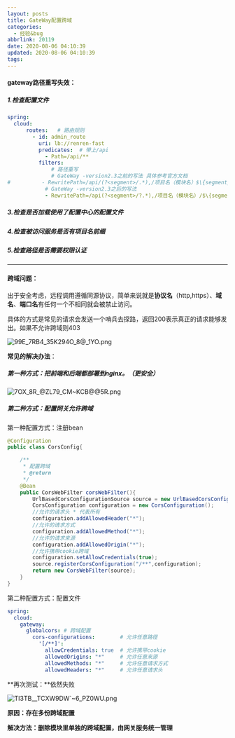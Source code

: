```yaml
---
layout: posts
title: GateWay配置跨域
categories:
  - 经验&bug
abbrlink: 20119
date: 2020-08-06 04:10:39
updated: 2020-08-06 04:10:39
tags:
---
```

####  gateway路径重写失效：

#####  1.检查配置文件

```yml
spring:
  cloud:
      routes:	# 路由规则
        - id: admin_route
          uri: lb://renren-fast
          predicates:  # 带上/api
            - Path=/api/**
          filters:
              # 路径重写
              # GateWay -version2.3之前的写法 具体参考官方文档
#          - RewritePath=/api/(?<segment>/.*),/项目名（模块名）$\{segment} 
			# GateWay -version2.3之后的写法
            - RewritePath=/api(?<segment>/?.*),/项目名（模块名）/$\{segment}
```

#####  3.检查是否加载使用了配置中心的配置文件

#####  4.检查被访问服务是否有项目名前缀

#####  5.检查路径是否需要权限认证

------

####  跨域问题：

出于安全考虑，远程调用遵循同源协议，简单来说就是**协议名**（http,https）、**域名**、**端口名**有任何一个不相同就会被禁止访问。



具体的方式是常见的请求会发送一个哨兵去探路，返回200表示真正的请求能够发出。如果不允许跨域则403

![99E_7RB4_35K294O_8@_1YO.png](https://i.loli.net/2020/08/06/ZxC6gByVan2bvSY.png)



**常见的解决办法**：

#####  第一种方式：把前端和后端都部署到nginx。（更安全）

![7OX_8R_@ZL79_CM~KCB@@5R.png](https://i.loli.net/2020/08/06/wlPfOLqE8DNS4gz.png)

#####  第二种方式：配置网关允许跨域

第一种配置方式：注册bean

```java
@Configuration
public class CorsConfig{

    /**
     * 配置跨域
     * @return
     */
    @Bean
    public CorsWebFilter corsWebFilter(){
        UrlBasedCorsConfigurationSource source = new UrlBasedCorsConfigurationSource();
        CorsConfiguration configuration = new CorsConfiguration();
        //允许的请求头 * 代表所有
        configuration.addAllowedHeader("*");
        //允许的请求方式
        configuration.addAllowedMethod("*");
        //允许的请求来源
        configuration.addAllowedOrigin("*");
        //允许携带cookie跨域
        configuration.setAllowCredentials(true);
        source.registerCorsConfiguration("/**",configuration);
        return new CorsWebFilter(source);
    }
}
```

第二种配置方式：配置文件

```yaml
spring:
  cloud:
    gateway:
      globalcors: # 跨域配置
        cors-configurations:        # 允许任意路径
          '[/**]':
            allowCredentials: true  # 允许携带cookie
            allowedOrigins: "*"     # 允许任意来源
            allowedMethods: "*"     # 允许任意请求方式
            allowedHeaders: "*"     # 允许任意请求头
```

**再次测试：**依然失败

![TI3TB__TCXW9DW`~6_PZ0WU.png](https://i.loli.net/2020/08/06/D1IldoLiMneVtK3.png)

**原因：存在多份跨域配置**

**解决方法：删除模块里单独的跨域配置，由网关服务统一管理**

